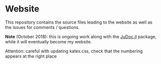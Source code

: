# Website

This repository contains the source files leading to the website as well as the issues for comments / questions.

**Note** (October 2018): this is ongoing work along with the [JuDoc.jl](https://github.com/tlienart/JuDoc.jl) package, while it will eventually become my website.

Attention: careful with updating katex.css, check that the numbering appears at the right place
